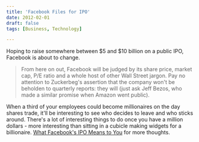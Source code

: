 ```yaml
---
title: 'Facebook Files for IPO'
date: 2012-02-01
draft: false
tags: [Business, Technology]

---
```


Hoping to raise somewhere between $5 and $10 billion on a public IPO, Facebook is about to change.

> From here on out, Facebook will be judged by its share price, market cap, P/E ratio and a whole host of other Wall Street jargon. Pay no attention to Zuckerbeg's assertion that the company won't be beholden to quarterly reports: they will (just ask Jeff Bezos, who made a similar promise when Amazon went public).

When a third of your employees could become millionaires on the day shares trade, it'll be interesting to see who decides to leave and who sticks around. There's a lot of interesting things to do once you have a million dollars - more interesting than sitting in a cubicle making widgets for a billionaire. [What Facebook's IPO Means to You](http://www.readwriteweb.com/archives/what_facebooks_ipo_means_to_you.php) for more thoughts.